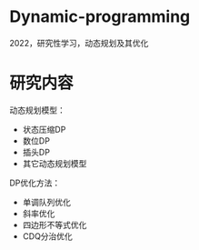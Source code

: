 # Dynamic-programming
2022，研究性学习，动态规划及其优化

# 研究内容

动态规划模型：

- 状态压缩DP
- 数位DP
- 插头DP
- 其它动态规划模型

DP优化方法：

- 单调队列优化
- 斜率优化
- 四边形不等式优化
- CDQ分治优化

